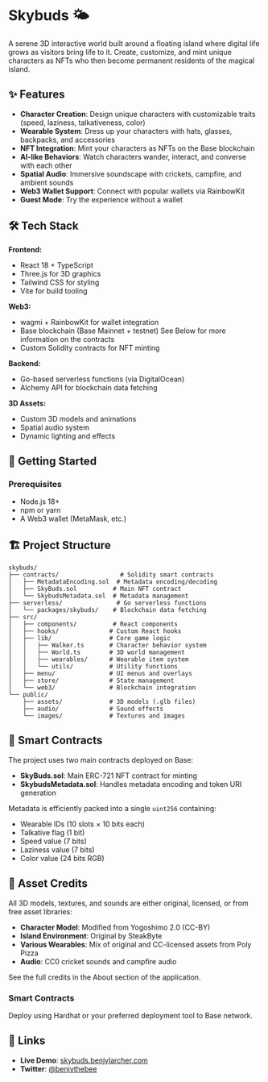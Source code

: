 # Skybuds 🌤️

A serene 3D interactive world built around a floating island where digital life grows as visitors bring life to it. Create, customize, and mint unique characters as NFTs who then become permanent residents of the magical island.

## ✨ Features

- **Character Creation**: Design unique characters with customizable traits (speed, laziness, talkativeness, color)
- **Wearable System**: Dress up your characters with hats, glasses, backpacks, and accessories
- **NFT Integration**: Mint your characters as NFTs on the Base blockchain
- **AI-like Behaviors**: Watch characters wander, interact, and converse with each other
- **Spatial Audio**: Immersive soundscape with crickets, campfire, and ambient sounds
- **Web3 Wallet Support**: Connect with popular wallets via RainbowKit
- **Guest Mode**: Try the experience without a wallet

## 🛠️ Tech Stack

**Frontend:**
- React 18 + TypeScript
- Three.js for 3D graphics
- Tailwind CSS for styling
- Vite for build tooling

**Web3:**
- wagmi + RainbowKit for wallet integration
- Base blockchain (Base Mainnet + testnet) See Below for more information on the contracts
- Custom Solidity contracts for NFT minting

**Backend:**
- Go-based serverless functions (via DigitalOcean)
- Alchemy API for blockchain data fetching

**3D Assets:**
- Custom 3D models and animations
- Spatial audio system
- Dynamic lighting and effects

## 🚀 Getting Started

### Prerequisites

- Node.js 18+ 
- npm or yarn
- A Web3 wallet (MetaMask, etc.)

## 🏗️ Project Structure

```
skybuds/
├── contracts/                 # Solidity smart contracts
│   ├── MetadataEncoding.sol  # Metadata encoding/decoding
│   ├── SkyBuds.sol          # Main NFT contract
│   └── SkybudsMetadata.sol  # Metadata management
├── serverless/               # Go serverless functions
│   └── packages/skybuds/    # Blockchain data fetching
├── src/
│   ├── components/          # React components
│   ├── hooks/              # Custom React hooks
│   ├── lib/                # Core game logic
│   │   ├── Walker.ts       # Character behavior system
│   │   ├── World.ts        # 3D world management
│   │   ├── wearables/      # Wearable item system
│   │   └── utils/          # Utility functions
│   ├── menu/               # UI menus and overlays
│   ├── store/              # State management
│   └── web3/               # Blockchain integration
└── public/
    ├── assets/             # 3D models (.glb files)
    ├── audio/              # Sound effects
    └── images/             # Textures and images
```

## 🔧 Smart Contracts

The project uses two main contracts deployed on Base:

- **SkyBuds.sol**: Main ERC-721 NFT contract for minting
- **SkybudsMetadata.sol**: Handles metadata encoding and token URI generation

Metadata is efficiently packed into a single `uint256` containing:
- Wearable IDs (10 slots × 10 bits each)
- Talkative flag (1 bit)  
- Speed value (7 bits)
- Laziness value (7 bits)
- Color value (24 bits RGB)

## 🎨 Asset Credits

All 3D models, textures, and sounds are either original, licensed, or from free asset libraries:

- **Character Model**: Modified from Yogoshimo 2.0 (CC-BY)
- **Island Environment**: Original by SteakByte
- **Various Wearables**: Mix of original and CC-licensed assets from Poly Pizza
- **Audio**: CC0 cricket sounds and campfire audio

See the full credits in the About section of the application.

### Smart Contracts
Deploy using Hardhat or your preferred deployment tool to Base network.

## 🔗 Links

- **Live Demo**: [skybuds.benjylarcher.com](https://skybuds.benjylarcher.com)
- **Twitter**: [@benjythebee](https://x.com/benjythebee)

